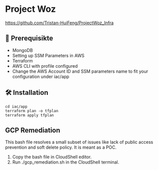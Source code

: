 # Project Woz
https://github.com/Tristan-HuiFeng/ProjectWoz_Infra

## 🚀 Prerequisikte

- MongoDB
- Setting up SSM Parameters in AWS
- Terraform
- AWS CLI with profile configured
- Change the AWS Account ID and SSM parameters name to fit your configuration under iac/app

## 🛠️ Installation
```
cd iac/app
terraform plan -o tfplan
terraform apply tfplan
```

## GCP Remediation
This bash file resolves a small subset of issues like lack of public access prevention and soft delete policy. It is meant as a POC.
1. Copy the bash file in CloudShell editor.
2. Run ./gcp_remediation.sh in the CloudShell terminal.
